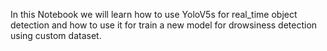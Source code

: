 In this Notebook we will learn how to use YoloV5s for real_time object detection and how to use it for train a new model for drowsiness detection using custom dataset.
